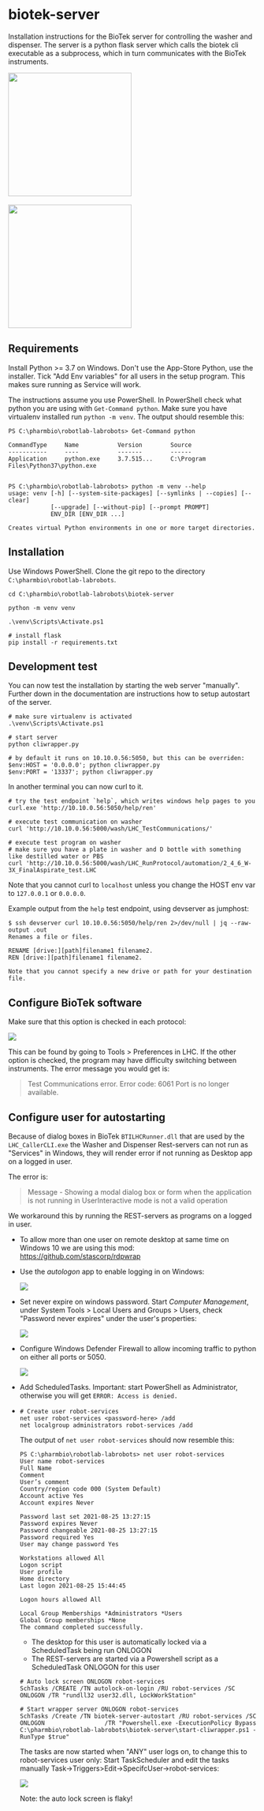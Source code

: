 # biotek-server

Installation instructions for the BioTek server for controlling the washer and dispenser.
The server is a python flask server which calls the biotek cli executable
as a subprocess, which in turn communicates with the BioTek instruments.

<img width=250 src=images/biotek-405-washer.jpg></img>
<br><br>
<img width=250 src=images/biotek-dispenser.jpg></img>

## Requirements

Install Python >= 3.7 on Windows. Don't use the App-Store Python, use the installer.
Tick "Add Env variables" for all users in the setup program. This makes sure running as Service will work.

The instructions assume you use PowerShell. In PowerShell check what python you are using with `Get-Command python`.
Make sure you have virtualenv installed run `python -m venv`. The output should resemble this:

```
PS C:\pharmbio\robotlab-labrobots> Get-Command python

CommandType     Name           Version        Source
-----------     ----           -------        ------
Application     python.exe     3.7.515...     C:\Program Files\Python37\python.exe


PS C:\pharmbio\robotlab-labrobots> python -m venv --help
usage: venv [-h] [--system-site-packages] [--symlinks | --copies] [--clear]
            [--upgrade] [--without-pip] [--prompt PROMPT]
            ENV_DIR [ENV_DIR ...]

Creates virtual Python environments in one or more target directories.
```

## Installation

Use Windows PowerShell. Clone the git repo to the directory `C:\pharmbio\robotlab-labrobots`.

```
cd C:\pharmbio\robotlab-labrobots\biotek-server

python -m venv venv

.\venv\Scripts\Activate.ps1

# install flask
pip install -r requirements.txt
```

## Development test

You can now test the installation by starting the web server "manually".
Further down in the documentation are instructions how to setup autostart of the server.

```
# make sure virtualenv is activated
.\venv\Scripts\Activate.ps1

# start server
python cliwrapper.py

# by default it runs on 10.10.0.56:5050, but this can be overriden:
$env:HOST = '0.0.0.0'; python cliwrapper.py
$env:PORT = '13337'; python cliwrapper.py
```

In another terminal you can now curl to it.

```
# try the test endpoint `help`, which writes windows help pages to you
curl.exe 'http://10.10.0.56:5050/help/ren'

# execute test communication on washer
curl 'http://10.10.0.56:5000/wash/LHC_TestCommunications/'

# execute test program on washer
# make sure you have a plate in washer and D bottle with something like destilled water or PBS
curl 'http://10.10.0.56:5000/wash/LHC_RunProtocol/automation/2_4_6_W-3X_FinalAspirate_test.LHC
```

Note that you cannot curl to `localhost` unless you change the HOST env var to `127.0.0.1` or `0.0.0.0`.

Example output from the `help` test endpoint, using devserver as jumphost:

```
$ ssh devserver curl 10.10.0.56:5050/help/ren 2>/dev/null | jq --raw-output .out
Renames a file or files.

RENAME [drive:][path]filename1 filename2.
REN [drive:][path]filename1 filename2.

Note that you cannot specify a new drive or path for your destination file.
```

## Configure BioTek software

Make sure that this option is checked in each protocol:

<img src=images/lhc-ports.jpg>

This can be found by going to Tools > Preferences in LHC. If the other option
is checked, the program may have difficulty switching between instruments.
The error message you would get is:

> Test Communications error. Error code: 6061 Port is no longer available.

## Configure user for autostarting

Because of dialog boxes in BioTek `BTILHCRunner.dll` that are used by the
`LHC_CallerCLI.exe` the Washer and Dispenser Rest-servers can not run as
"Services" in Windows, they will render error if not running as Desktop app
on a logged in user.

The error is:

> Message - Showing a modal dialog box or form when the application is not
> running in UserInteractive mode is not a valid operation

We workaround this by running the REST-servers as programs on a logged in user.

- To allow more than one user on remote desktop at same time on Windows 10
  we are using this mod: https://github.com/stascorp/rdpwrap

- Use the _autologon_ app to enable logging in on Windows:

  <img src=images/autologon.png>

- Set never expire on windows password. Start _Computer Management_, under System Tools > Local Users and Groups > Users, check "Password never expires" under the user's properties:

  <img src="images/password-noexpire.png">

- Configure Windows Defender Firewall to allow incoming traffic to python on either all ports or 5050.

  <img src=images/firewall.png>

- Add ScheduledTasks. Important: start PowerShell as Administrator, otherwise you will get `ERROR: Access is denied.`
-
    ```
    # Create user robot-services
    net user robot-services <password-here> /add
    net localgroup administrators robot-services /add
    ```

    The output of `net user robot-services` should now resemble this:

    ```
    PS C:\pharmbio\robotlab-labrobots> net user robot-services
    User name robot-services
    Full Name
    Comment
    User’s comment
    Country/region code 000 (System Default)
    Account active Yes
    Account expires Never

    Password last set 2021-08-25 13:27:15
    Password expires Never
    Password changeable 2021-08-25 13:27:15
    Password required Yes
    User may change password Yes

    Workstations allowed All
    Logon script
    User profile
    Home directory
    Last logon 2021-08-25 15:44:45

    Logon hours allowed All

    Local Group Memberships *Administrators *Users
    Global Group memberships *None
    The command completed successfully.
    ```

    - The desktop for this user is automatically locked via a ScheduledTask being run ONLOGON
    - The REST-servers are started via a Powershell script as a ScheduledTask ONLOGON for this user

    ```
    # Auto lock screen ONLOGON robot-services
    SchTasks /CREATE /TN autolock-on-login /RU robot-services /SC ONLOGON /TR "rundll32 user32.dll, LockWorkStation"

    # Start wrapper server ONLOGON robot-services
    SchTasks /Create /TN biotek-server-autostart /RU robot-services /SC ONLOGON                 /TR "Powershell.exe -ExecutionPolicy Bypass C:\pharmbio\robotlab-labrobots\biotek-server\start-cliwrapper.ps1 -RunType $true"
    ```

    The tasks are now started when "ANY" user logs on, to change this to robot-services user only:
    Start TaskScheduler and edit the tasks manually Task->Triggers>Edit->SpecifcUser->robot-services:

    <img src=images/task-scheduler.png>

    Note: the auto lock screen is flaky!
